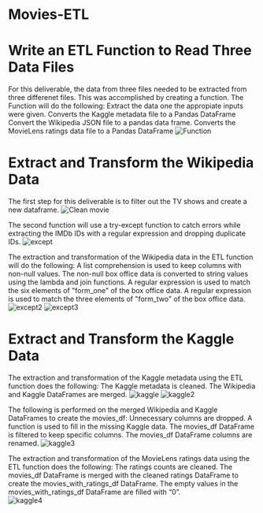 # Movies-ETL

# Write an ETL Function to Read Three Data Files
For this deliverable, the data from three files needed to be extracted from three differenet files. This was accomplished by creating a function.
The Function will do the following:
Extract the data one the appropiate inputs were given.
Converts the Kaggle metadata file to a Pandas DataFrame
Convert the Wikipedia JSON file to a pandas data frame. 
Converts the MovieLens ratings data file to a Pandas DataFrame
![Function](https://user-images.githubusercontent.com/104809098/185823708-b076f5b6-bd87-4484-a808-a62cea72e07b.png)

# Extract and Transform the Wikipedia Data
The first step for this deliverable is to filter out the TV shows and create a new dataframe.
![Clean movie](https://user-images.githubusercontent.com/104809098/185824425-a80a1646-d7d4-4518-9040-c1d199cf9e36.png)

The second function will use a try-except function to catch errors while extracting the IMDb IDs with a regular expression and dropping duplicate IDs.
![except](https://user-images.githubusercontent.com/104809098/185824659-c43a9b42-0434-4174-ad61-5c40dd4c2133.png)

The extraction and transformation of the Wikipedia data in the ETL function will do the following:
A list comprehension is used to keep columns with non-null values.
The non-null box office data is converted to string values using the lambda and join functions.
A regular expression is used to match the six elements of "form_one" of the box office data. 
A regular expression is used to match the three elements of "form_two" of the box office data. 
![except2](https://user-images.githubusercontent.com/104809098/185824975-0ebcf5d3-fb8b-4e48-acf4-8e5a8dbcb5cd.png)
![except3](https://user-images.githubusercontent.com/104809098/185824983-4a357e62-53a2-4cd3-b180-b2e122b0ddca.png)

# Extract and Transform the Kaggle Data

The extraction and transformation of the Kaggle metadata using the ETL function does the following:
The Kaggle metadata is cleaned. 
The Wikipedia and Kaggle DataFrames are merged. 
![kaggle](https://user-images.githubusercontent.com/104809098/185825501-9c78b104-63cd-4a1e-b0c4-98c34750acbe.png)
![kaggle2](https://user-images.githubusercontent.com/104809098/185825455-3f39d298-ae27-4b2e-a1d1-142f81e71f5d.png)


The following is performed on the merged Wikipedia and Kaggle DataFrames to create the movies_df: 
Unnecessary columns are dropped.
A function is used to fill in the missing Kaggle data.
The movies_df DataFrame is filtered to keep specific columns.
The movies_df DataFrame columns are renamed.
![kaggle3](https://user-images.githubusercontent.com/104809098/185825873-73d36432-1530-40d4-9c5a-c09b09c2e535.png)

The extraction and transformation of the MovieLens ratings data using the ETL function does the following:
The ratings counts are cleaned. 
The movies_df DataFrame is merged with the cleaned ratings DataFrame to create the movies_with_ratings_df DataFrame. 
The empty values in the movies_with_ratings_df DataFrame are filled with “0”.  
![kaggle4](https://user-images.githubusercontent.com/104809098/185825981-e4256b44-7c0f-481b-9e02-3c0cb139bb4e.png)




